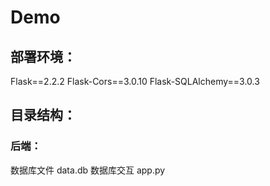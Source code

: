 # Demo
## 部署环境：
Flask==2.2.2
Flask-Cors==3.0.10
Flask-SQLAlchemy==3.0.3
## 目录结构：
### 后端：
数据库文件 data.db
数据库交互 app.py

